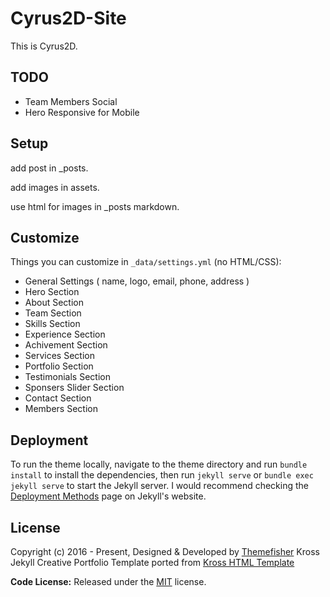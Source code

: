# Cyrus2D-Site

This is Cyrus2D.

## TODO

- Team Members Social
- Hero Responsive for Mobile

## Setup

add post in _posts.  

add images in assets.  

use html for images in _posts markdown.

## Customize

Things you can customize in `_data/settings.yml` (no HTML/CSS):

- General Settings ( name, logo, email, phone, address )
- Hero Section
- About Section
- Team Section
- Skills Section
- Experience Section
- Achivement Section
- Services Section
- Portfolio Section
- Testimonials Section
- Sponsers Slider Section
- Contact Section
- Members Section

## Deployment

To run the theme locally, navigate to the theme directory and run `bundle install` to install the dependencies, then run `jekyll serve` or `bundle exec jekyll serve` to start the Jekyll server.
I would recommend checking the [Deployment Methods](https://jekyllrb.com/docs/deployment-methods/) page on Jekyll's website.

<!-- licence -->
## License

Copyright (c) 2016 - Present, Designed & Developed by [Themefisher](https://themefisher.com)
Kross Jekyll Creative Portfolio Template ported from [Kross HTML Template](https://themefisher.com/products/kross/)

**Code License:** Released under the [MIT](https://github.com/themefisher/kross-jekyll/blob/main/LICENSE) license.
